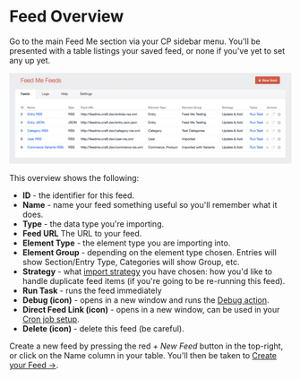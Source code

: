 # Feed Overview

Go to the main Feed Me section via your CP sidebar menu. You'll be presented with a table listings your saved feed, or none if you've yet to set any up yet.

![Feedme Overview](/docs/screenshots/feedme-overview.png)

This overview shows the following:

- **ID** - the identifier for this feed.
- **Name** - name your feed something useful so you'll remember what it does.
- **Type** - the data type you're importing.
- **Feed URL** The URL to your feed.
- **Element Type** - the element type you are importing into.
- **Element Group** - depending on the element type chosen. Entries will show Section/Entry Type, Categories will show Group, etc.
- **Strategy** - what [import strategy](/craft-plugins/feed-me/docs/feature-tour/creating-your-feed#import-strategy) you have chosen: how you'd like to handle duplicate feed items (if you're going to be re-running this feed).
- **Run Task** - runs the feed immediately
- **Debug (icon)** - opens in a new window and runs the [Debug action](/craft-plugins/feed-me/docs/support/troubleshooting/debugging).
- **Direct Feed Link (icon)** - opens in a new window, can be used in your [Cron job setup](/craft-plugins/feed-me/docs/feature-tour/trigger-import-via-cron).
- **Delete (icon)** - delete this feed (be careful).

Create a new feed by pressing the red _\+ New Feed_ button in the top-right, or click on the Name column in your table. You'll then be taken to [Create your Feed →](/craft-plugins/feed-me/docs/feature-tour/creating-your-feed).